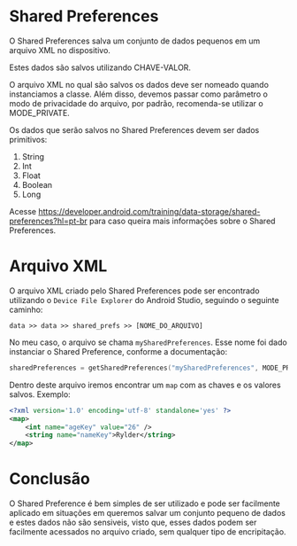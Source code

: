 # Shared Preferences

O Shared Preferences salva um conjunto de dados pequenos em um arquivo XML no dispositivo.

Estes dados são salvos utilizando CHAVE-VALOR.

O arquivo XML no qual são salvos os dados deve ser nomeado quando instanciamos a classe. Além disso, devemos passar como parâmetro o modo de privacidade do arquivo, por padrão, recomenda-se utilizar o MODE_PRIVATE.

Os dados que serão salvos no Shared Preferences devem ser dados primitivos:

1. String
2. Int
3. Float
4. Boolean
5. Long

Acesse https://developer.android.com/training/data-storage/shared-preferences?hl=pt-br para caso queira mais informações sobre o Shared Preferences.

# Arquivo XML

O arquivo XML criado pelo Shared Preferences pode ser encontrado utilizando o `Device File Explorer` do Android Studio, seguindo o seguinte caminho:

```
data >> data >> shared_prefs >> [NOME_DO_ARQUIVO]
```

No meu caso, o arquivo se chama `mySharedPreferences`.
Esse nome foi dado instanciar o Shared Preference, conforme a documentação:

```kotlin
sharedPreferences = getSharedPreferences("mySharedPreferences", MODE_PRIVATE)
```

Dentro deste arquivo iremos encontrar um `map` com as chaves e os valores salvos. Exemplo:

```xml
<?xml version='1.0' encoding='utf-8' standalone='yes' ?>
<map>
    <int name="ageKey" value="26" />
    <string name="nameKey">Rylder</string>
</map>
```
# Conclusão 

O Shared Preference é bem simples de ser utilizado e pode ser facilmente aplicado em situações em queremos salvar um conjunto pequeno de dados e estes dados não são sensiveis, visto que, esses dados podem ser facilmente acessados no arquivo criado, sem qualquer tipo de encripitação.

